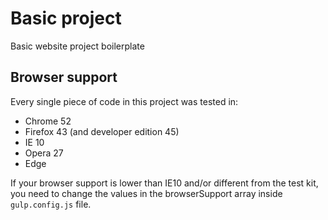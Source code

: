 # Basic project
Basic website project boilerplate  

## Browser support
Every single piece of code in this project was tested in:

- Chrome 52  
- Firefox 43 (and developer edition 45)  
- IE 10  
- Opera 27  
- Edge  

If your browser support is lower than IE10 and/or different from the test kit, you need to change the values in the browserSupport array inside `gulp.config.js` file.  
